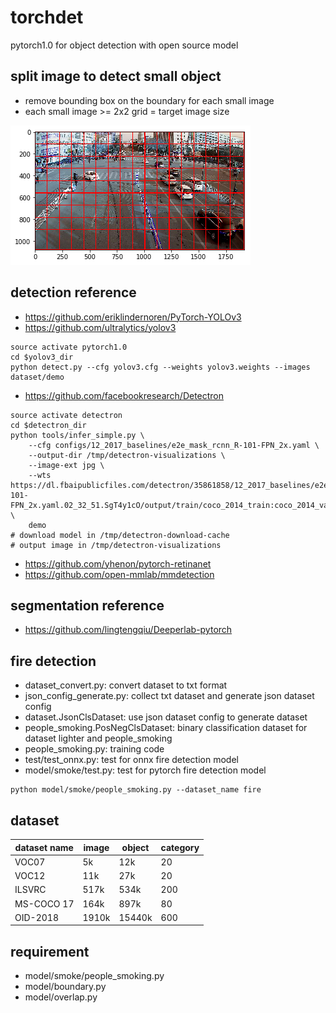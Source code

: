 # torchdet
pytorch1.0 for object detection with open source model

## split image to detect small object
- remove bounding box on the boundary for each small image
- each small image >= 2x2 grid = target image size

![](dataset/vis/split_image.png)

## detection reference
- https://github.com/eriklindernoren/PyTorch-YOLOv3
- https://github.com/ultralytics/yolov3
```
source activate pytorch1.0
cd $yolov3_dir
python detect.py --cfg yolov3.cfg --weights yolov3.weights --images dataset/demo
```
- https://github.com/facebookresearch/Detectron
```
source activate detectron
cd $detectron_dir
python tools/infer_simple.py \
    --cfg configs/12_2017_baselines/e2e_mask_rcnn_R-101-FPN_2x.yaml \
    --output-dir /tmp/detectron-visualizations \
    --image-ext jpg \
    --wts https://dl.fbaipublicfiles.com/detectron/35861858/12_2017_baselines/e2e_mask_rcnn_R-101-FPN_2x.yaml.02_32_51.SgT4y1cO/output/train/coco_2014_train:coco_2014_valminusminival/generalized_rcnn/model_final.pkl \
    demo
# download model in /tmp/detectron-download-cache
# output image in /tmp/detectron-visualizations
```
- https://github.com/yhenon/pytorch-retinanet
- https://github.com/open-mmlab/mmdetection

## segmentation reference
- https://github.com/lingtengqiu/Deeperlab-pytorch

## fire detection
- dataset_convert.py: convert dataset to txt format
- json_config_generate.py: collect txt dataset and generate json dataset config
- dataset.JsonClsDataset: use json dataset config to generate dataset
- people_smoking.PosNegClsDataset: binary classification dataset for dataset lighter and people_smoking
- people_smoking.py: training code
- test/test_onnx.py: test for onnx fire detection model
- model/smoke/test.py: test for pytorch fire detection model
```
python model/smoke/people_smoking.py --dataset_name fire
```

## dataset

| dataset name | image | object | category |
| - | - | - | - |
| VOC07 | 5k | 12k | 20 |
| VOC12 | 11k | 27k | 20 |
| ILSVRC | 517k | 534k | 200 |
| MS-COCO 17 | 164k | 897k | 80 |
| OID-2018 | 1910k | 15440k | 600 |

## requirement
- model/smoke/people_smoking.py
- model/boundary.py
- model/overlap.py

